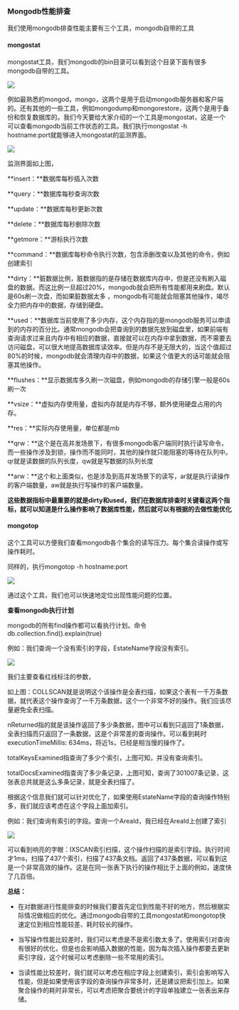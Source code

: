 ### Mongodb性能排查

我们使用mongodb排查性能主要有三个工具，mongodb自带的工具

#### mongostat

mongostat工具，我们mongodb的bin目录可以看到这个目录下面有很多mongodb自带的工具。

![](https://kingwait-note.oss-cn-chengdu.aliyuncs.com/20201124232552.png)



例如最熟悉的mongod，mongo，这两个是用于启动mongodb服务器和客户端的。还有其他的一些工具，例如mongodump和mongorestore，这两个是用于备份和恢复数据库的。我们今天要给大家介绍的一个工具是mongostat，这是一个可以查看mongodb当前工作状态的工具。我们执行mongostat -h hostname:port就能够进入mongostat的监测界面。

![](https://kingwait-note.oss-cn-chengdu.aliyuncs.com/20201124232615.png)



监测界面如上图，

**insert：**数据库每秒插入次数

**query：**数据库每秒查询次数

**update：**数据库每秒更新次数

**delete：**数据库每秒删除次数

**getmore：**游标执行次数

**command：**数据库每秒命令执行次数，包含添删改查以及其他的命令，例如创建索引

**dirty：**脏数据比例，脏数据指的是存储在数据库内存中，但是还没有刷入磁盘的数据。而这比例一旦超过20%，mongodb就会把所有性能都用来刷盘。默认是60s刷一次盘，而如果脏数据太多 ，mongodb有可能就会阻塞其他操作，竭尽全力把内存中的数据，存储到硬盘。

**used：**数据库当前使用了多少内存，这个内存指的是mongodb服务可以申请到的内存的百分比。通常mongodb会把查询到的数据先放到磁盘里，如果前端有查询请求过来且内存中有相应的数据，直接就可以在内存中拿到数据，而不需要去访问磁盘，可以很大地提高数据库读效率。但是内存不是无限大的，当这个值超过80%的时候，mongodb就会清理内存中的数据，如果这个值更大的话可能就会阻塞其他操作。

**flushes：**显示数据库多久刷一次磁盘，例如mongodb的存储引擎一般是60s刷一次

**vsize：**虚拟内存使用量，虚拟内存就是内存不够，额外使用硬盘占用的内存。

**res：**实际内存使用量，单位都是mb

**qrw：**这个是在高并发场景下，有很多mongodb客户端同时执行读写命令，而一些操作涉及到锁，操作而不能同时，其他的操作就只能阻塞的等待在队列中。qr就是读数据的队列长度，qw就是写数据的队列长度

**arw：**这个和上面类似，也是涉及到高并发场景下的读写，ar就是执行读操作的客户端数量，aw就是执行写操作的客户端数量。

**这些数据指标中最重要的就是dirty和used，我们在数据库排查时关键看这两个指标，就可以知道是什么操作影响了数据库性能，然后就可以有根据的去做性能优化**





#### mongotop

这个工具可以方便我们查看mongodb各个集合的读写压力。每个集合读操作或写操作耗时。

同样的，执行mongotop -h hostname:port

![](https://kingwait-note.oss-cn-chengdu.aliyuncs.com/20201124232647.png)

通过这个工具，我们也可以快速地定位出现性能问题的位置。





**查看mongodb执行计划**

mongodb的所有find操作都可以看执行计划。命令db.collection.find().explain(true)

例如：我们查询一个没有索引的字段，EstateName字段没有索引。

![](https://kingwait-note.oss-cn-chengdu.aliyuncs.com/20201124232754.png)

我们主要查看红线标注的参数，

如上图：COLLSCAN就是说明这个该操作是全表扫描，如果这个表有一千万条数据，就代表这个操作查询了一千万条数据，这个一个非常不好的操作。我们应该尽量避免全表扫描。

nReturned指的就是该操作返回了多少条数据，图中可以看到只返回了1条数据，全表扫描而只返回了一条数据，这是个非常差的查询操作。可以看到耗时executionTimeMillis: 634ms，将近1s，已经是相当慢的操作了。

totalKeysExamined指查询了多少个索引，上图可知，并没有查询索引。

totalDocsExamined指查询了多少条记录，上图可知，查询了301007条记录，这张表总共就是这么多条记录，就是全表扫描了。

根据这个信息我们就可以针对优化了，如果使用EstateName字段的查询操作特别多，我们就应该考虑在这个字段上面加索引。



例如：我们查询有索引的字段。查询一个AreaId，我已经在AreaId上创建了索引

![](https://kingwait-note.oss-cn-chengdu.aliyuncs.com/20201124232817.png)



可以看到响亮的字眼：IXSCAN索引扫描，这个操作扫描的是索引字段。执行时间才1ms，扫描了437个索引，扫描了437条文档。返回了437条数据，可以看到这是一个非常高效的操作。这是在同一张表下执行的操作相比于上面的例如，速度快了几百倍。



**总结：**

* 在对数据进行性能排查的时候我们要首先定位到性能不好的地方，然后根据实际情况做相应的优化。通过mongodb自带的工具mongostat和mongotop快速定位到相应性能较差、耗时较长的操作。
* 当写操作性能比较差时，我们可以考虑是不是索引数太多了。使用索引对查询有很好的优化，但是也会影响插入数据的性能，因为每次插入操作都要去更新索引字段，这个时候可以考虑删除一些不常用的索引。

* 当读性能比较差时，我们就可以考虑在相应字段上创建索引，索引会影响写入性能，但是如果使用该字段的查询操作非常多时，还是建议把索引加上。如果聚合操作的耗时非常长，可以考虑把聚合要统计的字段单独建立一张表出来存储。















